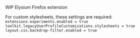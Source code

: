 WIP Elysium Firefox extension

For custom stylesheets, these settings are required:
`
extensions.experiments.enabled = true
toolkit.legacyUserProfileCustomizations.stylesheets = true
layout.css.backdrop-filter.enabled = true
`